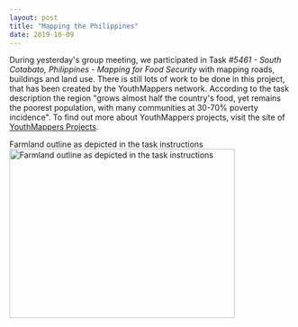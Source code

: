 ```yaml
---
layout: post
title: "Mapping the Philippines"
date: 2019-10-09
---
```


During yesterday's group meeting, we participated in Task *#5461 - South Cotabato, Philippines - Mapping for Food Security* with mapping roads, buildings and land use. 
There is still lots of work to be done in this project, that has been created by the YouthMappers network. According to the task description the region "grows almost half the country's food, yet remains the poorest population, with many communities at 30-70% poverty incidence". To find out more about YouthMappers projects, visit the site of [YouthMappers Projects](https://www.youthmappers.org/projects).


Farmland outline as depicted in the task instructions
<img src="https://i.postimg.cc/SNQVXvKX/farmland-outlined.png"
     alt="Farmland outline as depicted in the task instructions" width="400" height="300"/>
